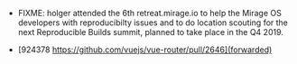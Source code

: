 
* FIXME: holger attended the 6th retreat.mirage.io to help the Mirage OS developers with reproducibilty issues and to do location scouting for the next Reproducible Builds summit, planned to take place in the Q4 2019.

* [924378 https://github.com/vuejs/vue-router/pull/2646](forwarded)
